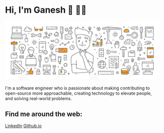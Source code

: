 # Hi, I'm Ganesh 👋 👨‍💻

<img title="Software Engineering" alt="Software Engineering" src="https://github.com/ganeshkakade/ganeshkakade/blob/main/assets/software%20engineering.jpg">

I'm a software engineer who is passionate about making contributing to open-source more approachable, creating technology to elevate people, and solving real-world problems.

## Find me around the web:
<a href="https://www.linkedin.com/in/ganeshkakade0">LinkedIn</a>
<a href="https://github.com/ganeshkakade">Github.io</a>